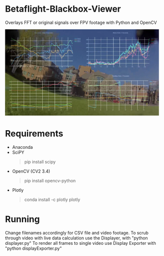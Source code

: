 # Betaflight-Blackbox-Viewer
Overlays FFT or original signals over FPV footage with Python and OpenCV

![alt text](https://github.com/RollieRowland/Betaflight-Blackbox-Viewer/blob/master/Screenshot.png)

# Requirements
- Anaconda
- SciPY
  > pip install scipy
- OpenCV (CV2 3.4)
  > pip install opencv-python
- Plotly
  > conda install -c plotly plotly

# Running
Change filenames accordingly for CSV file and video footage. To scrub through video with live data calculation use the Displayer, with "python displayer.py" To render all frames to single video use Display Exporter with "python displayExporter.py"
